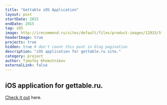 ```yaml
---
title: "Gettable iOS Application"
layout: post
startDate: 2015
endDate: 2015
tag: iOS
image: http://irecommend.ru/sites/default/files/product-images/12933/5fm7NVPDOKyJYZSTKu8dMA.png
headerImage: true
projects: true
hidden: true # don't count this post in blog pagination
description: "iOS application for gettable.ru site."
category: project
author: Timofey Khomutnikov
externalLink: false
---
```

iOS application for gettable.ru.
---

[Check it out](https://itunes.apple.com/ru/app/gettable-lucsie-restorany/id806188192?l=en&mt=8) here.
